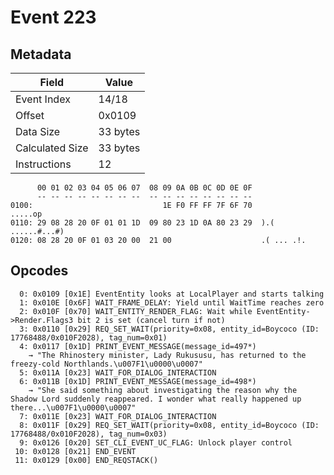 # Event 223

## Metadata

| Field           | Value    |
|-----------------|----------|
| Event Index     | 14/18    |
| Offset          | 0x0109   |
| Data Size       | 33 bytes |
| Calculated Size | 33 bytes |
| Instructions    | 12       |

```
      00 01 02 03 04 05 06 07  08 09 0A 0B 0C 0D 0E 0F
      -- -- -- -- -- -- -- --  -- -- -- -- -- -- -- --
0100:                             1E F0 FF FF 7F 6F 70           .....op
0110: 29 08 28 20 0F 01 01 1D  09 80 23 1D 0A 80 23 29  ).( ......#...#)
0120: 08 28 20 0F 01 03 20 00  21 00                    .( ... .!.      
```

## Opcodes

```
  0: 0x0109 [0x1E] EventEntity looks at LocalPlayer and starts talking
  1: 0x010E [0x6F] WAIT_FRAME_DELAY: Yield until WaitTime reaches zero
  2: 0x010F [0x70] WAIT_ENTITY_RENDER_FLAG: Wait while EventEntity->Render.Flags3 bit 2 is set (cancel turn if not)
  3: 0x0110 [0x29] REQ_SET_WAIT(priority=0x08, entity_id=Boycoco (ID: 17768488/0x010F2028), tag_num=0x01)
  4: 0x0117 [0x1D] PRINT_EVENT_MESSAGE(message_id=497*)
    → "The Rhinostery minister, Lady Rukususu, has returned to the freezy-cold Northlands.\u007F1\u0000\u0007"
  5: 0x011A [0x23] WAIT_FOR_DIALOG_INTERACTION
  6: 0x011B [0x1D] PRINT_EVENT_MESSAGE(message_id=498*)
    → "She said something about investigating the reason why the Shadow Lord suddenly reappeared. I wonder what really happened up there...\u007F1\u0000\u0007"
  7: 0x011E [0x23] WAIT_FOR_DIALOG_INTERACTION
  8: 0x011F [0x29] REQ_SET_WAIT(priority=0x08, entity_id=Boycoco (ID: 17768488/0x010F2028), tag_num=0x03)
  9: 0x0126 [0x20] SET_CLI_EVENT_UC_FLAG: Unlock player control
 10: 0x0128 [0x21] END_EVENT
 11: 0x0129 [0x00] END_REQSTACK()
```
